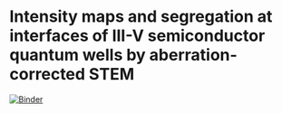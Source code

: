 # Intensity maps and segregation at interfaces of III-V semiconductor quantum wells by aberration-corrected STEM

[![Binder](https://mybinder.org/badge_logo.svg)](https://notebooks.gesis.org/binder/v2/gh/royd4ly/quantum_wells/main)
